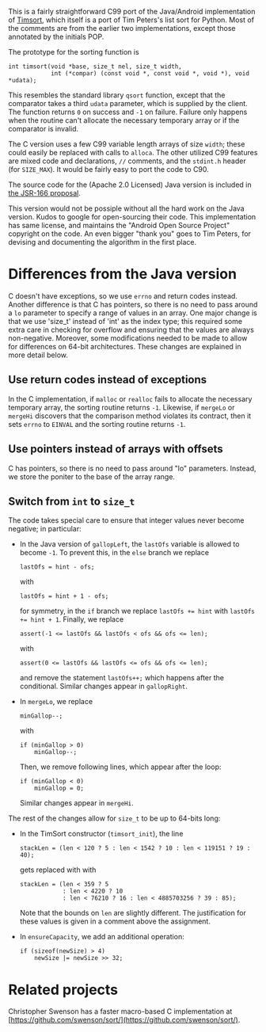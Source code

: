 This is a fairly straightforward C99 port of the Java/Android
implementation of [Timsort](http://en.wikipedia.org/wiki/Timsort), which
itself is a port of Tim Peters's list sort for Python.  Most of the
comments are from the earlier two implementations, except those annotated
by the initials POP.

The prototype for the sorting function is

    int timsort(void *base, size_t nel, size_t width,
                int (*compar) (const void *, const void *, void *), void *udata);

This resembles the standard library `qsort` function, except that the
comparator takes a third `udata` parameter, which is supplied by the
client.  The function returns `0` on success and `-1` on failure.  Failure
only happens when the routine can't allocate the necessary temporary array or
if the comparator is invalid.

The C version uses a few C99 variable length arrays of size `width`; these
could easily be replaced with calls to `alloca`.  The other utilized C99 features
are mixed code and declarations, `//` comments,  and the `stdint.h` header
(for `SIZE_MAX`).  It would be fairly easy to port the code to C90.

The source code for the (Apache 2.0 Licensed) Java version is included in
[the JSR-166 proposal](http://gee.cs.oswego.edu/cgi-bin/viewcvs.cgi/jsr166/src/main/java/util/TimSort.java?view=co).

This version would not be possiple without all the hard work on the Java
version.  Kudos to google for open-sourcing their code.  This implementation
has same license, and maintains the "Android Open Source Project"
copyright on the code.  An even bigger "thank you" goes to Tim Peters,
for devising and documenting the algorithm in the first place.


Differences from the Java version
=================================

C doesn't have exceptions, so we use `errno` and return codes instead.  Another
difference is that C has pointers, so there is no need to pass around a `lo`
parameter to specify a range of values in an array.
One major change is that we use 'size_t' instead of 'int' as the index type; this
required some extra care in checking for overflow and ensuring that
the values are always non-negative.  Moreover, some modifications needed to
be made to allow for differences on 64-bit architectures.  These changes
are explained in more detail below.


Use return codes instead of exceptions
--------------------------------------

In the C implementation, if `malloc` or `realloc` fails to allocate the
necessary temporary array, the sorting routine returns `-1`.
Likewise, if `mergeLo` or `mergeHi` discovers that the comparison
method violates its contract, then it sets `errno` to `EINVAL` and
the sorting routine returns `-1`.


Use pointers instead of arrays with offsets
-------------------------------------------

C has pointers, so there is no need to pass around "lo" parameters.  Instead,
we store the poniter to the base of the array range.


Switch from `int` to `size_t`
-----------------------------

The code takes special care to ensure that integer values never become
negative; in particular:

-   In the Java version of `gallopLeft`, the `lastOfs` variable is
    allowed to become `-1`.  To prevent this, in the `else` branch
    we replace

        lastOfs = hint - ofs;

    with

        lastOfs = hint + 1 - ofs;

    for symmetry, in the `if` branch we replace `lastOfs += hint` with
    `lastOfs += hint + 1`.  Finally, we replace
    
        assert(-1 <= lastOfs && lastOfs < ofs && ofs <= len);

    with

        assert(0 <= lastOfs && lastOfs <= ofs && ofs <= len);

    and remove the statement `lastOfs++;` which happens after
    the conditional.  Similar changes appear in `gallopRight`.

-   In `mergeLo`, we replace

        minGallop--;

    with

        if (minGallop > 0)
            minGallop--;

    Then, we remove following lines, which appear after the loop:

        if (minGallop < 0)
            minGallop = 0;

    Similar changes appear in `mergeHi`.

The rest of the changes allow for `size_t` to be up to 64-bits long:

-   In the TimSort constructor (`timsort_init`), the line

        stackLen = (len < 120 ? 5 : len < 1542 ? 10 : len < 119151 ? 19 : 40);

    gets replaced with with

	    stackLen = (len < 359 ? 5
			        : len < 4220 ? 10
			        : len < 76210 ? 16 : len < 4885703256 ? 39 : 85);

    Note that the bounds on `len` are slightly different.  The
    justification for these values is given in a comment above the assignment.

-   In `ensureCapacity`, we add an additional operation:

        if (sizeof(newSize) > 4)
            newSize |= newSize >> 32;


Related projects
================

Christopher Swenson has a faster macro-based C implementation at
[https://github.com/swenson/sort/](https://github.com/swenson/sort/).
